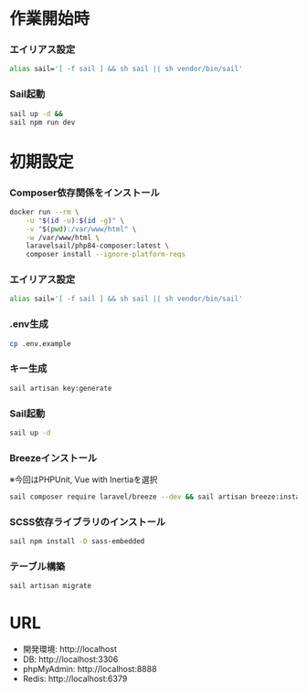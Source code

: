 # 作業開始時
### エイリアス設定
```Bash
alias sail='[ -f sail ] && sh sail || sh vendor/bin/sail'
```
### Sail起動
```Bash
sail up -d &&
sail npm run dev
```

# 初期設定
### Composer依存関係をインストール
```Bash
docker run --rm \
    -u "$(id -u):$(id -g)" \
    -v "$(pwd):/var/www/html" \
    -w /var/www/html \
    laravelsail/php84-composer:latest \
    composer install --ignore-platform-reqs
```
### エイリアス設定
```Bash
alias sail='[ -f sail ] && sh sail || sh vendor/bin/sail'
```
### .env生成
```Bash
cp .env.example
```
### キー生成
```Bash
sail artisan key:generate
```
### Sail起動
```Bash
sail up -d
```
### Breezeインストール
※今回はPHPUnit, Vue with Inertiaを選択
```Bash
sail composer require laravel/breeze --dev && sail artisan breeze:install
```
### SCSS依存ライブラリのインストール
```Bash
sail npm install -D sass-embedded
```
### テーブル構築
```Bash
sail artisan migrate
```

# URL
+ 開発環境: http://localhost
+ DB: http://localhost:3306
+ phpMyAdmin: http://localhost:8888
+ Redis: http://localhost:6379
